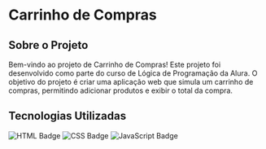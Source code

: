 # Carrinho de Compras

## Sobre o Projeto

Bem-vindo ao projeto de Carrinho de Compras! Este projeto foi desenvolvido como parte do curso de Lógica de Programação da Alura. O objetivo do projeto é criar uma aplicação web que simula um carrinho de compras, permitindo adicionar produtos e exibir o total da compra.

## Tecnologias Utilizadas

![HTML Badge](https://img.shields.io/badge/HTML5-E34F26?style=for-the-badge&logo=html5&logoColor=ffffff)
![CSS Badge](https://img.shields.io/badge/CSS3-1572B6?style=for-the-badge&logo=css3&logoColor=ffffff)
![JavaScript Badge](https://img.shields.io/badge/JavaScript-F7DF1E?style=for-the-badge&logo=javascript&logoColor=000000)
